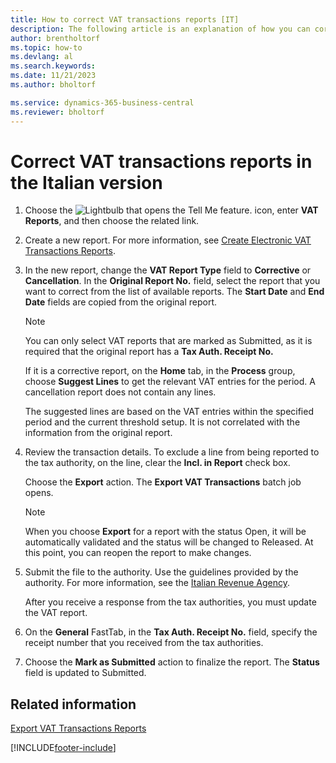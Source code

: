 ```yaml
---
title: How to correct VAT transactions reports [IT]
description: The following article is an explanation of how you can correct and resend electronic VAT transaction reports.
author: brentholtorf
ms.topic: how-to
ms.devlang: al
ms.search.keywords:
ms.date: 11/21/2023
ms.author: bholtorf

ms.service: dynamics-365-business-central
ms.reviewer: bholtorf
---
```

# Correct VAT transactions reports in the Italian version

1.  Choose the ![Lightbulb that opens the Tell Me feature.](../../media/ui-search/search_small.png "Tell me what you want to do") icon, enter **VAT Reports**, and then choose the related link.  
2.  Create a new report. For more information, see [Create Electronic VAT Transactions Reports](how-to-create-electronic-vat-transactions-reports.md).  
3.  In the new report, change the **VAT Report Type** field to **Corrective** or **Cancellation**. In the **Original Report No.** field, select the report that you want to correct from the list of available reports. The **Start Date** and **End Date** fields are copied from the original report.  

    > [!NOTE]  
    >  You can only select VAT reports that are marked as Submitted, as it is required that the original report has a **Tax Auth. Receipt No.**  
    >   
    >  If it is a corrective report, on the **Home** tab, in the **Process** group, choose **Suggest Lines** to get the relevant VAT entries for the period. A cancellation report does not contain any lines.  
    >   
    >  The suggested lines are based on the VAT entries within the specified period and the current threshold setup. It is not correlated with the information from the original report.  

4.  Review the transaction details. To exclude a line from being reported to the tax authority, on the line, clear the **Incl. in Report** check box.  

    Choose the **Export** action. The **Export VAT Transactions** batch job opens.  

    > [!NOTE]  
    >  When you choose **Export** for a report with the status Open, it will be automatically validated and the status will be changed to Released. At this point, you can reopen the report to make changes.  

5.  Submit the file to the authority. Use the guidelines provided by the authority. For more information, see the [Italian Revenue Agency](https://go.microsoft.com/fwlink/?LinkID=206524).  

    After you receive a response from the tax authorities, you must update the VAT report.  

6.  On the **General** FastTab, in the **Tax Auth. Receipt No.** field, specify the receipt number that you received from the tax authorities.  
7.  Choose the **Mark as Submitted** action to finalize the report. The **Status** field is updated to Submitted.  

## Related information  
 [Export VAT Transactions Reports](how-to-export-vat-transactions-reports.md)


[!INCLUDE[footer-include](../../includes/footer-banner.md)]
